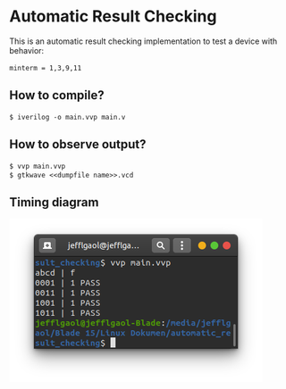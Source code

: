 # Automatic Result Checking
This is an automatic result checking implementation to test a device with behavior:
```
minterm = 1,3,9,11
```
## How to compile?
```
$ iverilog -o main.vvp main.v
```

## How to observe output?
```
$ vvp main.vvp
$ gtkwave <<dumpfile name>>.vcd
```
## Timing diagram
![Timing](screenshot.png)